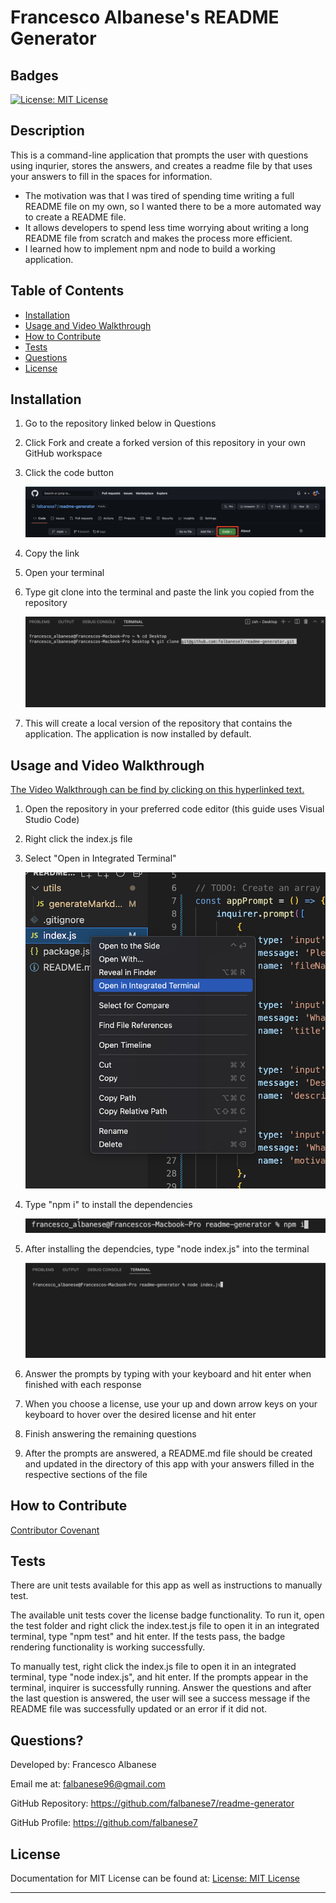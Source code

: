 # Francesco Albanese's README Generator

## Badges

[![License: MIT License](https://img.shields.io/badge/license-MIT%20License-blue)](https://choosealicense.com/licenses/mit/)

## Description

This is a command-line application that prompts the user with questions using inqurier, stores the answers, and creates a readme file by that uses your answers to fill in the spaces for information.

- The motivation was that I was tired of spending time writing a full README file on my own, so I wanted there to be a more automated way to create a README file.
- It allows developers to spend less time worrying about writing a long README file from scratch and makes the process more efficient.
- I learned how to implement npm and node to build a working application.

## Table of Contents

- [Installation](#installation)
- [Usage and Video Walkthrough](#usage-and-video-walkthrough)
- [How to Contribute](#how-to-contribute)
- [Tests](#tests)
- [Questions](#questions)
- [License](#license)

## Installation

1. Go to the repository linked below in Questions
2. Click Fork and create a forked version of this repository in your own GitHub workspace
3. Click the code button

   ![Highlighting code button](images/Screen%20Shot%202022-05-19%20at%201.15.05%20AM.png)

4. Copy the link
5. Open your terminal
6. Type git clone into the terminal and paste the link you copied from the repository

   ![git clone typed in terminal](images/Screen%20Shot%202022-05-19%20at%201.17.01%20AM.png)

7. This will create a local version of the repository that contains the application. The application is now installed by default.

## Usage and Video Walkthrough

[The Video Walkthrough can be find by clicking on this hyperlinked text.](https://drive.google.com/file/d/15NFMYy15ognmERclBAMJ_L-mfLQvOVg_/view)

1. Open the repository in your preferred code editor (this guide uses Visual Studio Code)
2. Right click the index.js file
3. Select "Open in Integrated Terminal"

   ![Right clicking index.js for integrated terminal](images/Screen%20Shot%202022-05-19%20at%201.18.29%20AM.png)

4. Type "npm i" to install the dependencies

   ![Typing npm i into terminal](images/Screen%20Shot%202022-05-21%20at%208.17.49%20AM.png)

5. After installing the dependcies, type "node index.js" into the terminal

   ![Typing node index.js into terminal](images/Screen%20Shot%202022-05-19%20at%201.18.44%20AM.png)

6. Answer the prompts by typing with your keyboard and hit enter when finished with each response
7. When you choose a license, use your up and down arrow keys on your keyboard to hover over the desired license and hit enter
8. Finish answering the remaining questions
9. After the prompts are answered, a README.md file should be created and updated in the directory of this app with your answers filled in the respective sections of the file

## How to Contribute

[Contributor Covenant](https://www.contributor-covenant.org/)

## Tests

There are unit tests available for this app as well as instructions to manually test.

The available unit tests cover the license badge functionality. To run it, open the test folder and right click the index.test.js file to open it in an integrated terminal, type "npm test" and hit enter. If the tests pass, the badge rendering functionality is working successfully.

To manually test, right click the index.js file to open it in an integrated terminal, type "node index.js", and hit enter. If the prompts appear in the terminal, inquirer is successfully running. Answer the questions and after the last question is answered, the user will see a success message if the README file was successfully updated or an error if it did not.

## Questions?

Developed by: Francesco Albanese

Email me at: falbanese96@gmail.com

GitHub Repository: https://github.com/falbanese7/readme-generator

GitHub Profile: https://github.com/falbanese7

## License

Documentation for MIT License can be found at:
[License: MIT License](https://choosealicense.com/licenses/mit/)

---
